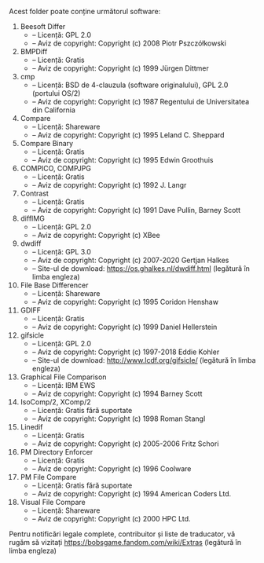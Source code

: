 Acest folder poate conține următorul software:

1. Beesoft Differ
   - – Licență: GPL 2.0
   - – Aviz de copyright: Copyright (c) 2008 Piotr Pszczółkowski
2. BMPDiff
   - – Licență: Gratis
   - – Aviz de copyright: Copyright (c) 1999 Jürgen Dittmer
3. cmp
   - – Licență: BSD de 4-clauzula (software originalului), GPL 2.0 (portului OS/2)
   - – Aviz de copyright: Copyright (c) 1987 Regentului de Universitatea din California
4. Compare
   - – Licență: Shareware
   - – Aviz de copyright: Copyright (c) 1995 Leland C. Sheppard
5. Compare Binary
   - – Licență: Gratis
   - – Aviz de copyright: Copyright (c) 1995 Edwin Groothuis
6. COMPICO, COMPJPG
   - – Licență: Gratis
   - – Aviz de copyright: Copyright (c) 1992 J. Langr
7. Contrast
   - – Licență: Gratis
   - – Aviz de copyright: Copyright (c) 1991 Dave Pullin, Barney Scott
8. diffIMG
   - – Licență: GPL 2.0
   - – Aviz de copyright: Copyright (c) XBee
9. dwdiff
   - – Licență: GPL 3.0
   - – Aviz de copyright: Copyright (c) 2007-2020 Gertjan Halkes
   - – Site-ul de download: https://os.ghalkes.nl/dwdiff.html (legătură în limba engleza)
10. File Base Differencer
    - – Licență: Shareware
    - – Aviz de copyright: Copyright (c) 1995 Coridon Henshaw
11. GDIFF
    - – Licență: Gratis
    - – Aviz de copyright: Copyright (c) 1999 Daniel Hellerstein
12. gifsicle
    - – Licență: GPL 2.0
    - – Aviz de copyright: Copyright (c) 1997-2018 Eddie Kohler
    - – Site-ul de download: http://www.lcdf.org/gifsicle/ (legătură în limba engleza)
13. Graphical File Comparison
    - – Licență: IBM EWS
    - – Aviz de copyright: Copyright (c) 1994 Barney Scott
14. IsoComp/2, XComp/2
    - – Licență: Gratis fără suportate
    - – Aviz de copyright: Copyright (c) 1998 Roman Stangl
15. Linedif
    - – Licență: Gratis
    - – Aviz de copyright: Copyright (c) 2005-2006 Fritz Schori
16. PM Directory Enforcer
    - – Licență: Gratis
    - – Aviz de copyright: Copyright (c) 1996 Coolware
17. PM File Compare
    - – Licență: Gratis fără suportate
    - – Aviz de copyright: Copyright (c) 1994 American Coders Ltd.
18. Visual File Compare
    - – Licență: Shareware
    - – Aviz de copyright: Copyright (c) 2000 HPC Ltd.

Pentru notificări legale complete, contribuitor și liste de traducator, vă rugăm să vizitați https://bobsgame.fandom.com/wiki/Extras (legătură în limba engleza)
